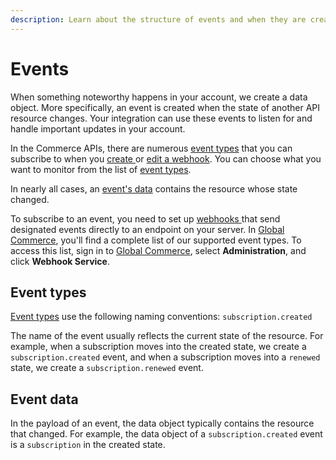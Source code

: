 ```yaml
---
description: Learn about the structure of events and when they are created.
---
```


# Events

When something noteworthy happens in your account, we create a data object. More specifically, an event is created when the state of another API resource changes. Your integration can use these events to listen for and handle important updates in your account.

In the Commerce APIs, there are numerous [event types](./#event-types) that you can subscribe to when you [create ](../webhooks/creating-a-webhook.md)or [edit a webhook](../webhooks/editing-a-webhook.md). You can choose what you want to monitor from the list of [event types](./#event-types).

In nearly all cases, an [event's data](./#event-data) contains the resource whose state changed.

To subscribe to an event, you need to set up [webhooks ](../webhooks/)that send designated events directly to an endpoint on your server. In [Global Commerce](https://gc.digitalriver.com/gc/ent/login.do), you'll find a complete list of our supported event types. To access this list, sign in to [Global Commerce](https://gc.digitalriver.com/gc/ent/login.do), select **Administration**, and click **Webhook Service**.

## Event types

[Event types](event-types/) use the following naming conventions: `subscription.created`

The name of the event usually reflects the current state of the resource. For example, when a subscription moves into the created state, we create a `subscription.created` event, and when a subscription moves into a `renewed` state, we create a `subscription.renewed` event.

## Event data

In the payload of an event, the data object typically contains the resource that changed. For example, the data object of a `subscription.created` event is a `subscription` in the created state.
